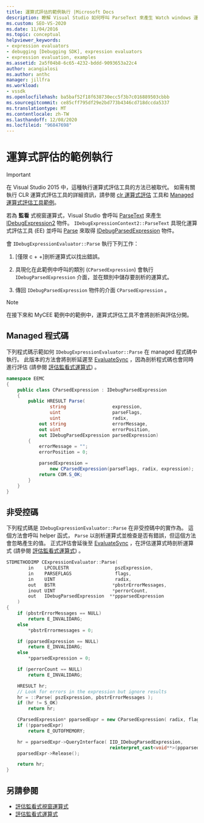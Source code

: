 ```yaml
---
title: 運算式評估的範例執行 |Microsoft Docs
description: 瞭解 Visual Studio 如何呼叫 ParseText 來產生 Watch windows 運算式的 IDebugExpression2 物件。
ms.custom: SEO-VS-2020
ms.date: 11/04/2016
ms.topic: conceptual
helpviewer_keywords:
- expression evaluators
- debugging [Debugging SDK], expression evaluators
- expression evaluation, examples
ms.assetid: 2a5f04b8-6c65-4232-bddd-9093653a22c4
author: acangialosi
ms.author: anthc
manager: jillfra
ms.workload:
- vssdk
ms.openlocfilehash: ba5baf52f18f638730ecc5f3b7c016889503cbbb
ms.sourcegitcommit: ce85cff795df29e2bd773b4346cd718dccda5337
ms.translationtype: MT
ms.contentlocale: zh-TW
ms.lasthandoff: 12/08/2020
ms.locfileid: "96847698"
---
```

# <a name="sample-implementation-of-expression-evaluation"></a>運算式評估的範例執行
> [!IMPORTANT]
> 在 Visual Studio 2015 中，這種執行運算式評估工具的方法已被取代。 如需有關執行 CLR 運算式評估工具的詳細資訊，請參閱 [clr 運算式評估](https://github.com/Microsoft/ConcordExtensibilitySamples/wiki/CLR-Expression-Evaluators) 工具和 [Managed 運算式評估工具範例](https://github.com/Microsoft/ConcordExtensibilitySamples/wiki/Managed-Expression-Evaluator-Sample)。

 若為 **監看** 式視窗運算式，Visual Studio 會呼叫 [ParseText](../../extensibility/debugger/reference/idebugexpressioncontext2-parsetext.md) 來產生 [IDebugExpression2](../../extensibility/debugger/reference/idebugexpression2.md) 物件。 `IDebugExpressionContext2::ParseText` 具現化運算式評估工具 (EE) 並呼叫 [Parse](../../extensibility/debugger/reference/idebugexpressionevaluator-parse.md) 來取得 [IDebugParsedExpression](../../extensibility/debugger/reference/idebugparsedexpression.md) 物件。

 會 `IDebugExpressionEvaluator::Parse` 執行下列工作：

1. [僅限 c + +]剖析運算式以找出錯誤。

2. 具現化在此範例中呼叫的類別 (`CParsedExpression`) 會執行 `IDebugParsedExpression` 介面，並在類別中儲存要剖析的運算式。

3. 傳回 `IDebugParsedExpression` 物件的介面 `CParsedExpression` 。

> [!NOTE]
> 在接下來和 MyCEE 範例中的範例中，運算式評估工具不會將剖析與評估分開。

## <a name="managed-code"></a>Managed 程式碼
 下列程式碼示範如何 `IDebugExpressionEvaluator::Parse` 在 managed 程式碼中執行。 此版本的方法會將剖析延遲至 [EvaluateSync](../../extensibility/debugger/reference/idebugparsedexpression-evaluatesync.md) ，因為剖析程式碼也會同時進行評估 (請參閱 [評估監看式運算式](../../extensibility/debugger/evaluating-a-watch-expression.md)) 。

```csharp
namespace EEMC
{
    public class CParsedExpression : IDebugParsedExpression
    {
        public HRESULT Parse(
                string                 expression,
                uint                   parseFlags,
                uint                   radix,
            out string                 errorMessage,
            out uint                   errorPosition,
            out IDebugParsedExpression parsedExpression)
        {
            errorMessage = "";
            errorPosition = 0;

            parsedExpression =
                new CParsedExpression(parseFlags, radix, expression);
            return COM.S_OK;
        }
    }
}
```

## <a name="unmanaged-code"></a>非受控碼
下列程式碼是 `IDebugExpressionEvaluator::Parse` 在非受控碼中的實作為。 這個方法會呼叫 helper 函式， `Parse` 以剖析運算式並檢查是否有錯誤，但這個方法會忽略產生的值。 正式評估會延後至 [EvaluateSync](../../extensibility/debugger/reference/idebugparsedexpression-evaluatesync.md) ，在評估運算式時剖析運算式 (請參閱 [評估監看式運算式](../../extensibility/debugger/evaluating-a-watch-expression.md)) 。

```cpp
STDMETHODIMP CExpressionEvaluator::Parse(
        in    LPCOLESTR                 pszExpression,
        in    PARSEFLAGS                flags,
        in    UINT                      radix,
        out   BSTR                     *pbstrErrorMessages,
        inout UINT                     *perrorCount,
        out   IDebugParsedExpression  **ppparsedExpression
    )
{
    if (pbstrErrorMessages == NULL)
        return E_INVALIDARG;
    else
        *pbstrErrormessages = 0;

    if (pparsedExpression == NULL)
        return E_INVALIDARG;
    else
        *pparsedExpression = 0;

    if (perrorCount == NULL)
        return E_INVALIDARG;

    HRESULT hr;
    // Look for errors in the expression but ignore results
    hr = ::Parse( pszExpression, pbstrErrorMessages );
    if (hr != S_OK)
        return hr;

    CParsedExpression* pparsedExpr = new CParsedExpression( radix, flags, pszExpression );
    if (!pparsedExpr)
        return E_OUTOFMEMORY;

    hr = pparsedExpr->QueryInterface( IID_IDebugParsedExpression,
                                      reinterpret_cast<void**>(ppparsedExpression) );
    pparsedExpr->Release();

    return hr;
}
```

## <a name="see-also"></a>另請參閱
- [評估監看式視窗運算式](../../extensibility/debugger/evaluating-a-watch-window-expression.md)
- [評估監看式運算式](../../extensibility/debugger/evaluating-a-watch-expression.md)
